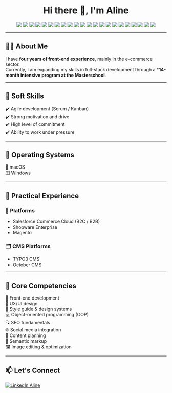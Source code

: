 <h1 align="center">Hi there 👋, I'm Aline</h1>

<p align="center">
  <!-- Programmiersprachen & Runtime -->
  <img src="https://img.shields.io/badge/-JavaScript-F7DF1E?style=for-the-badge&logo=javascript&logoColor=black" />
  <img src="https://img.shields.io/badge/-TypeScript-3178C6?style=for-the-badge&logo=typescript&logoColor=white" />
  <img src="https://img.shields.io/badge/-HTML5-E34F26?style=for-the-badge&logo=html5&logoColor=white" />
  <img src="https://img.shields.io/badge/-CSS3-1572B6?style=for-the-badge&logo=css3&logoColor=white" />
  <img src="https://img.shields.io/badge/-Python-3776AB?style=for-the-badge&logo=python&logoColor=white" />
  <img src="https://img.shields.io/badge/-Node.js-339933?style=for-the-badge&logo=nodedotjs&logoColor=white" />

  <!-- Preprocessors & Frameworks -->
  <img src="https://img.shields.io/badge/-SASS-CC6699?style=for-the-badge&logo=sass&logoColor=white" />
  <img src="https://img.shields.io/badge/-LESS-1D365D?style=for-the-badge&logo=less&logoColor=white" />
  <img src="https://img.shields.io/badge/-Bootstrap-7952B3?style=for-the-badge&logo=bootstrap&logoColor=white" />

  <!-- Plattformen / CMS / E-Commerce -->
  <img src="https://img.shields.io/badge/-Salesforce-00A1E0?style=for-the-badge&logo=salesforce&logoColor=white" />
  <img src="https://img.shields.io/badge/-Shopware-009FE3?style=for-the-badge&logo=shopware&logoColor=white" />
  <img src="https://img.shields.io/badge/-Magento-EE672F?style=for-the-badge&logo=magento&logoColor=white" />
  <img src="https://img.shields.io/badge/-TYPO3-F08300?style=for-the-badge&logo=typo3&logoColor=white" />

  <!-- Tools & Services -->
  <img src="https://img.shields.io/badge/-Git-F05032?style=for-the-badge&logo=git&logoColor=white" />
  <img src="https://img.shields.io/badge/-Jira-0052CC?style=for-the-badge&logo=jira&logoColor=white" />
  <img src="https://img.shields.io/badge/-Figma-F24E1E?style=for-the-badge&logo=figma&logoColor=white" />
  <img src="https://img.shields.io/badge/-Photoshop-31A8FF?style=for-the-badge&logo=adobephotoshop&logoColor=white" />

  <!-- IDEs -->
  <img src="https://img.shields.io/badge/-Visual_Studio-5C2D91?style=for-the-badge&logo=visualstudio&logoColor=white" />
  <img src="https://img.shields.io/badge/-PyCharm-000000?style=for-the-badge&logo=pycharm&logoColor=white" />

  <!-- Agile Methoden -->
  <img src="https://img.shields.io/badge/-Scrum-6C3E93?style=for-the-badge" />
  <img src="https://img.shields.io/badge/-Kanban-0052CC?style=for-the-badge" />

  <!-- Testing -->
  <img src="https://img.shields.io/badge/-pytest-0A9EDC?style=for-the-badge&logo=pytest&logoColor=white" />
</p>

---

## 🧑‍💻 About Me

I have **four years of front-end experience**, mainly in the e-commerce sector. <br />
Currently, I am expanding my skills in full-stack development through a ***14-month intensive program at the Masterschool**.

---

## 💼 Soft Skills

✔️ Agile development (Scrum / Kanban)  
✔️ Strong motivation and drive  
✔️ High level of commitment  
✔️ Ability to work under pressure  

---

## 🧰 Operating Systems

🍏 macOS  
🪟 Windows  

---

## 🧪 Practical Experience

### 🔌 Platforms

- Salesforce Commerce Cloud (B2C / B2B)  
- Shopware Enterprise  
- Magento  

### 🗂️ CMS Platforms

- TYPO3 CMS  
- October CMS  

---

## 🧠 Core Competencies

🎨 Front-end development  
🧠 UX/UI design  
📐 Style guide & design systems  
💻 Object-oriented programming (OOP)  
🔍 SEO fundamentals  
🌐 Social media integration  
📝 Content planning  
🧾 Semantic markup  
🖼️ Image editing & optimization  

---

## 📫 Let's Connect

<a href="https://www.linkedin.com/in/aline-janke-a753a6215/" target="_blank">
  <img src="https://img.shields.io/badge/-LinkedIn-0A66C2?style=for-the-badge&logo=linkedin&logoColor=white" alt="LinkedIn Aline"/>
</a>
